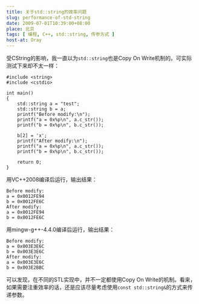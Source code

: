 ```yaml
---
title: 关于std::string的效率问题
slug: performance-of-std-string
date: 2009-07-01T10:39:00+08:00
place: 北京
tags: [ 编程, C++, std::string, 传参方式 ]
host-at: Oray
---
```

受CString的影响，我一直以为`std::string`也是Copy On Write机制的。可实际测试下来却不太一样：

    #include <string>
    #include <cstdio>

    int main()
    {
        std::string a = "test";
        std::string b = a;
        printf("Before modify:\n");
        printf("a = 0x%p\n", a.c_str());
        printf("b = 0x%p\n", b.c_str());

        b[2] = 'x';
        printf("After modify:\n");
        printf("a = 0x%p\n", a.c_str());
        printf("b = 0x%p\n", b.c_str());

        return 0;
    }

用VC++2008编译后运行，输出结果：

    Before modify:
    a = 0x0012FE94
    b = 0x0012FE6C
    After modify:
    a = 0x0012FE94
    b = 0x0012FE6C

用mingw-g++-4.4.0编译后运行，输出结果：

    Before modify:
    a = 0x003E3E6C
    b = 0x003E3E6C
    After modify:
    a = 0x003E3E6C
    b = 0x003E2BBC

可以发现，在不同的STL实现中，并不一定都使用Copy On Write的机制。看来，如果需要注重效率的话，还是应该尽量考虑使用`const std::string&`的方式来传递参数。
